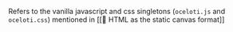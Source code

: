 Refers to the vanilla javascript and css singletons (`oceloti.js` and `oceloti.css`) mentioned in [[📝 HTML as the static canvas format]]